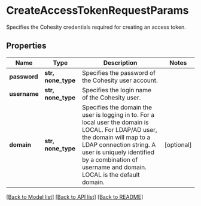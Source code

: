 # CreateAccessTokenRequestParams

Specifies the Cohesity credentials required for creating an access token.

## Properties
Name | Type | Description | Notes
------------ | ------------- | ------------- | -------------
**password** | **str, none_type** | Specifies the password of the Cohesity user account. | 
**username** | **str, none_type** | Specifies the login name of the Cohesity user. | 
**domain** | **str, none_type** | Specifies the domain the user is logging in to. For a local user the domain is LOCAL. For LDAP/AD user, the domain will map to a LDAP connection string. A user is uniquely identified by a combination of username and domain. LOCAL is the default domain. | [optional] 

[[Back to Model list]](../README.md#documentation-for-models) [[Back to API list]](../README.md#documentation-for-api-endpoints) [[Back to README]](../README.md)


